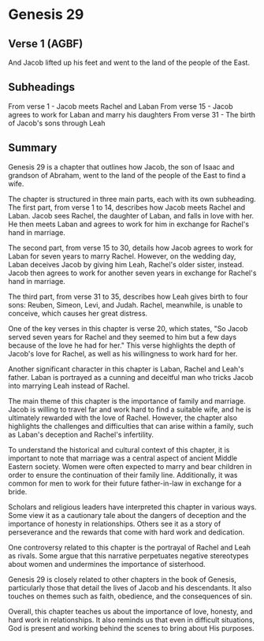 # Genesis 29

## Verse 1 (AGBF)

And Jacob lifted up his feet and went to the land of the people of the East.

## Subheadings

From verse 1 - Jacob meets Rachel and Laban
From verse 15 - Jacob agrees to work for Laban and marry his daughters
From verse 31 - The birth of Jacob's sons through Leah

## Summary

Genesis 29 is a chapter that outlines how Jacob, the son of Isaac and grandson of Abraham, went to the land of the people of the East to find a wife. 

The chapter is structured in three main parts, each with its own subheading. The first part, from verse 1 to 14, describes how Jacob meets Rachel and Laban. Jacob sees Rachel, the daughter of Laban, and falls in love with her. He then meets Laban and agrees to work for him in exchange for Rachel's hand in marriage. 

The second part, from verse 15 to 30, details how Jacob agrees to work for Laban for seven years to marry Rachel. However, on the wedding day, Laban deceives Jacob by giving him Leah, Rachel's older sister, instead. Jacob then agrees to work for another seven years in exchange for Rachel's hand in marriage. 

The third part, from verse 31 to 35, describes how Leah gives birth to four sons: Reuben, Simeon, Levi, and Judah. Rachel, meanwhile, is unable to conceive, which causes her great distress. 

One of the key verses in this chapter is verse 20, which states, "So Jacob served seven years for Rachel and they seemed to him but a few days because of the love he had for her." This verse highlights the depth of Jacob's love for Rachel, as well as his willingness to work hard for her.

Another significant character in this chapter is Laban, Rachel and Leah's father. Laban is portrayed as a cunning and deceitful man who tricks Jacob into marrying Leah instead of Rachel. 

The main theme of this chapter is the importance of family and marriage. Jacob is willing to travel far and work hard to find a suitable wife, and he is ultimately rewarded with the love of Rachel. However, the chapter also highlights the challenges and difficulties that can arise within a family, such as Laban's deception and Rachel's infertility.

To understand the historical and cultural context of this chapter, it is important to note that marriage was a central aspect of ancient Middle Eastern society. Women were often expected to marry and bear children in order to ensure the continuation of their family line. Additionally, it was common for men to work for their future father-in-law in exchange for a bride.

Scholars and religious leaders have interpreted this chapter in various ways. Some view it as a cautionary tale about the dangers of deception and the importance of honesty in relationships. Others see it as a story of perseverance and the rewards that come with hard work and dedication.

One controversy related to this chapter is the portrayal of Rachel and Leah as rivals. Some argue that this narrative perpetuates negative stereotypes about women and undermines the importance of sisterhood.

Genesis 29 is closely related to other chapters in the book of Genesis, particularly those that detail the lives of Jacob and his descendants. It also touches on themes such as faith, obedience, and the consequences of sin.

Overall, this chapter teaches us about the importance of love, honesty, and hard work in relationships. It also reminds us that even in difficult situations, God is present and working behind the scenes to bring about His purposes.